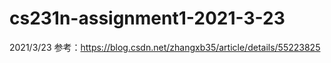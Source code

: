# cs231n-assignment1-2021-3-23
2021/3/23
参考：https://blog.csdn.net/zhangxb35/article/details/55223825  

